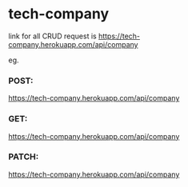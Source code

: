 # tech-company
link for all CRUD request is
https://tech-company.herokuapp.com/api/company

eg.

### POST:
https://tech-company.herokuapp.com/api/company
### GET:
https://tech-company.herokuapp.com/api/company

### PATCH:
https://tech-company.herokuapp.com/api/company
